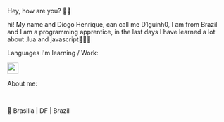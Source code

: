 Hey, how are you? 👋🏼

hi! My name and Diogo Henrique, can call me D1guinh0, I am from Brazil and I am a programming apprentice, in the last days I have learned a lot
about .lua and javascript👨🏻‍💻

Languages ​​I'm learning / Work:

<img src="https://upload.wikimedia.org/wikipedia/commons/thumb/c/cf/Lua-Logo.svg/1200px-Lua-Logo.svg.png" width="25vw" height="25vh">

About me:

<br>

📍 Brasilia | DF | Brazil
